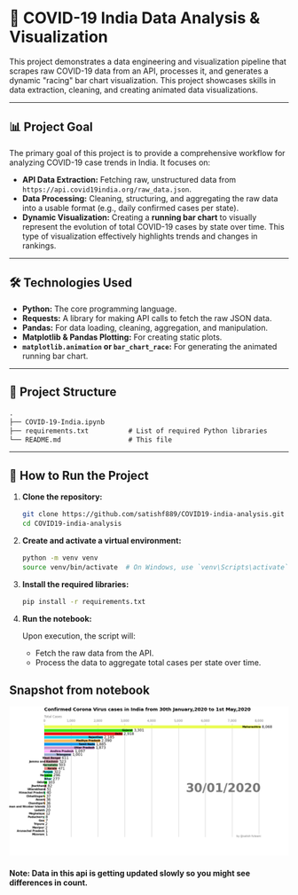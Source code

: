 # 🦠 COVID-19 India Data Analysis & Visualization

This project demonstrates a data engineering and visualization pipeline that scrapes raw COVID-19 data from an API, processes it, and generates a dynamic "racing" bar chart visualization. This project showcases skills in data extraction, cleaning, and creating animated data visualizations.

-----

## 📊 Project Goal

The primary goal of this project is to provide a comprehensive workflow for analyzing COVID-19 case trends in India. It focuses on:

  * **API Data Extraction:** Fetching raw, unstructured data from `https://api.covid19india.org/raw_data.json`.
  * **Data Processing:** Cleaning, structuring, and aggregating the raw data into a usable format (e.g., daily confirmed cases per state).
  * **Dynamic Visualization:** Creating a **running bar chart**  to visually represent the evolution of total COVID-19 cases by state over time. This type of visualization effectively highlights trends and changes in rankings.

-----

## 🛠️ Technologies Used

  * **Python:** The core programming language.
  * **Requests:** A library for making API calls to fetch the raw JSON data.
  * **Pandas:** For data loading, cleaning, aggregation, and manipulation.
  * **Matplotlib & Pandas Plotting:** For creating static plots.
  * **`matplotlib.animation` or `bar_chart_race`:** For generating the animated running bar chart.

-----

## 📁 Project Structure

```
.
├── COVID-19-India.ipynb    
├── requirements.txt          # List of required Python libraries
└── README.md                 # This file
```

-----

## 📝 How to Run the Project

1.  **Clone the repository:**
    ```bash
    git clone https://github.com/satishf889/COVID19-india-analysis.git
    cd COVID19-india-analysis
    ```
2.  **Create and activate a virtual environment:**
    ```bash
    python -m venv venv
    source venv/bin/activate  # On Windows, use `venv\Scripts\activate`
    ```
3.  **Install the required libraries:**
    ```bash
    pip install -r requirements.txt
    ```
4.  **Run the notebook:**
    
    Upon execution, the script will:
      * Fetch the raw data from the API.
      * Process the data to aggregate total cases per state over time.
 
## Snapshot from notebook
![Screenshot](https://github.com/satishf889/COVID19-india-analysis/blob/master/covid-19.png?raw=true)

#### Note: Data in this api is getting updated slowly so you might see differences in count.
